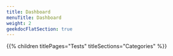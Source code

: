 ```yaml
---
title: Dashboard
menuTitle: Dashboard
weight: 2 
geekdocFlatSection: true
---
```


{{% children titlePages="Tests" titleSections="Categories" %}}
